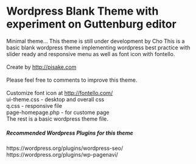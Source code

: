 # Wordpress Blank Theme with experiment on Guttenburg editor
Minimal theme... This theme is still under development by Cho
This is a basic blank wordpress theme implementing wordpress best practice with slider ready and responsive menu as well as font icon with fontello.<br>
<br>
Create by http://pisake.com<br>
<br>
Please feel free to comments to improve this theme.<br>
<br>
Customize font icon at http://fontello.com/<br>
ui-theme.css - desktop and overall css<br>
q.css - responsive file<br>
page-homepage.php - for custome page<br>
The rest is a basic wordpress theme file.<br>
<h5>Recommended Wordpress Plugins for this theme</h5>
https://wordpress.org/plugins/wordpress-seo/<br>
https://wordpress.org/plugins/wp-pagenavi/<br>
